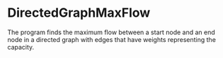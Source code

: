 # DirectedGraphMaxFlow
The program finds the maximum flow between a start node and an end node in a directed graph with edges that have weights representing the capacity. 
